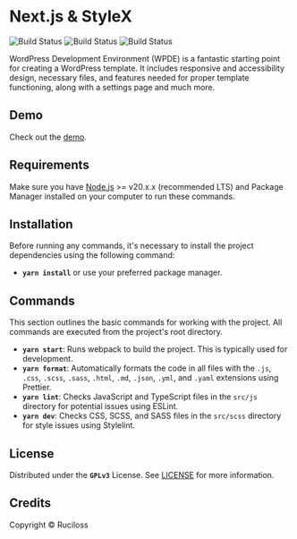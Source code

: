 # Next.js & StyleX

![Build Status](https://img.shields.io/badge/License-MIT-blue)
![Build Status](https://img.shields.io/badge/Version-1.0.0-orange)
![Build Status](https://img.shields.io/badge/Release-stable-brightgreen)

WordPress Development Environment (WPDE) is a fantastic starting point for creating a WordPress template.
It includes responsive and accessibility design, necessary files, and features needed for proper template functioning, along with a settings page and much more.

## Demo

Check out the [demo](https://ruciloss.github.io).

## Requirements

Make sure you have [Node.js](https://nodejs.org/) >= v20.x.x (recommended LTS) and Package Manager installed on your computer to run these commands.

## Installation

Before running any commands, it's necessary to install the project dependencies using the following command:

* **`yarn install`** or use your preferred package manager.

## Commands

This section outlines the basic commands for working with the project. All commands are executed from the project's root directory.

* **`yarn start`**: Runs webpack to build the project. This is typically used for development.
* **`yarn format`**: Automatically formats the code in all files with the `.js`, `.css`, `.scss`, `.sass`, `.html`, `.md`, `.json`, `.yml`, and `.yaml` extensions using Prettier.
* **`yarn lint`**: Checks JavaScript and TypeScript files in the `src/js` directory for potential issues using ESLint.
* **`yarn dev`**: Checks CSS, SCSS, and SASS files in the `src/scss` directory for style issues using Stylelint.

## License

Distributed under the **`GPLv3`** License. See [LICENSE](https://github.com/ruciloss/wpde/blob/master/LICENSE) for more information.

## Credits

Copyright © Ruciloss
